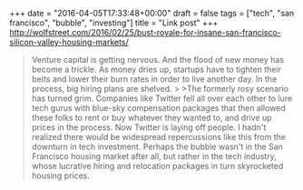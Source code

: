 +++
date = "2016-04-05T17:33:48+00:00"
draft = false
tags = ["tech", "san francisco", "bubble", "investing"]
title = "Link post"
+++
http://wolfstreet.com/2016/02/25/bust-royale-for-insane-san-francisco-silicon-valley-housing-markets/

>Venture capital is getting nervous. And the flood of new money has become a trickle. As money dries up, startups have to tighten their belts and lower their burn rates in order to live another day. In the process, big hiring plans are shelved. > >The formerly rosy scenario has turned grim. Companies like Twitter fell all over each other to lure tech gurus with blue-sky compensation packages that then allowed these folks to rent or buy whatever they wanted to, and drive up prices in the process. Now Twitter is laying off people. I hadn't realized there would be widespread repercussions like this from the downturn in tech investment. Perhaps the bubble wasn't in the San Francisco housing market after all, but rather in the tech industry, whose lucrative hiring and relocation packages in turn skyrocketed housing prices.

